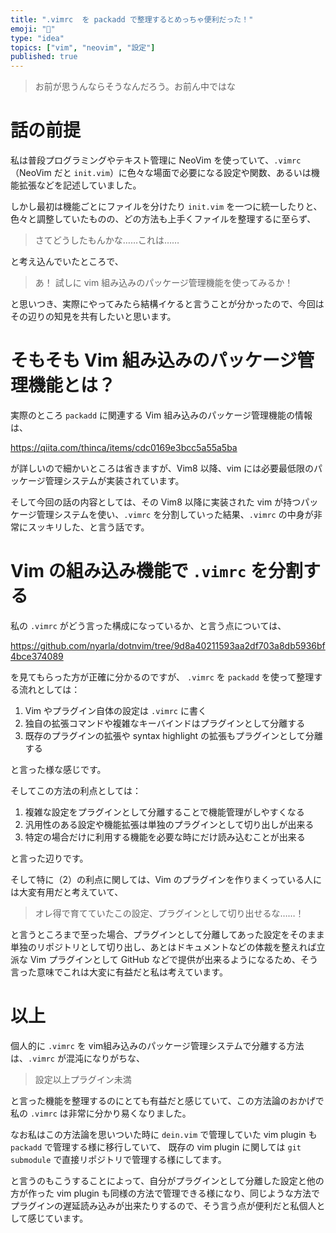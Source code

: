```yaml
---
title: ".vimrc  を packadd で整理するとめっちゃ便利だった！"
emoji: "💖"
type: "idea"
topics: ["vim", "neovim", "設定"]
published: true
---
```


> お前が思うんならそうなんだろう。お前ん中ではな

# 話の前提

私は普段プログラミングやテキスト管理に NeoVim を使っていて、`.vimrc` （NeoVim だと `init.vim`）に色々な場面で必要になる設定や関数、あるいは機能拡張などを記述していました。

しかし最初は機能ごとにファイルを分けたり `init.vim` を一つに統一したりと、色々と調整していたものの、どの方法も上手くファイルを整理するに至らず、

> さてどうしたもんかな……これは……

と考え込んでいたところで、

> あ！ 試しに vim 組み込みのパッケージ管理機能を使ってみるか！

と思いつき、実際にやってみたら結構イケると言うことが分かったので、今回はその辺りの知見を共有したいと思います。

# そもそも Vim 組み込みのパッケージ管理機能とは？

実際のところ `packadd` に関連する Vim 組み込みのパッケージ管理機能の情報は、

https://qiita.com/thinca/items/cdc0169e3bcc5a55a5ba

が詳しいので細かいところは省きますが、Vim8 以降、vim には必要最低限のパッケージ管理システムが実装されています。

そして今回の話の内容としては、その Vim8 以降に実装された vim が持つパッケージ管理システムを使い、`.vimrc` を分割していった結果、`.vimrc` の中身が非常にスッキリした、と言う話です。

# Vim の組み込み機能で `.vimrc` を分割する

私の `.vimrc` がどう言った構成になっているか、と言う点については、

https://github.com/nyarla/dotnvim/tree/9d8a40211593aa2df703a8db5936bf4bce374089

を見てもらった方が正確に分かるのですが、 `.vimrc` を `packadd` を使って整理する流れとしては：

1. Vim やプラグイン自体の設定は `.vimrc` に書く
2. 独自の拡張コマンドや複雑なキーバインドはプラグインとして分離する
3. 既存のプラグインの拡張や syntax highlight の拡張もプラグインとして分離する

と言った様な感じです。

そしてこの方法の利点としては：

1. 複雑な設定をプラグインとして分離することで機能管理がしやすくなる
2. 汎用性のある設定や機能拡張は単独のプラグインとして切り出しが出来る
3. 特定の場合だけに利用する機能を必要な時にだけ読み込むことが出来る

と言った辺りです。

そして特に（2）の利点に関しては、Vim のプラグインを作りまくっている人には大変有用だと考えていて、

> オレ得で育てていたこの設定、プラグインとして切り出せるな……！

と言うところまで至った場合、プラグインとして分離してあった設定をそのまま単独のリポジトリとして切り出し、あとはドキュメントなどの体裁を整えれば立派な Vim プラグインとして GitHub などで提供が出来るようになるため、そう言った意味でこれは大変に有益だと私は考えています。

# 以上

個人的に `.vimrc` を vim組み込みのパッケージ管理システムで分離する方法は、`.vimrc` が混沌になりがちな、

> 設定以上プラグイン未満

と言った機能を整理するのにとても有益だと感じていて、この方法論のおかげで私の `.vimrc` は非常に分かり易くなりました。

なお私はこの方法論を思いついた時に `dein.vim` で管理していた vim plugin も `packadd` で管理する様に移行していて、  既存の vim plugin に関しては `git submodule` で直接リポジトリで管理する様にしてます。

と言うのもこうすることによって、自分がプラグインとして分離した設定と他の方が作った vim plugin も同様の方法で管理できる様になり、同じような方法でプラグインの遅延読み込みが出来たりするので、そう言う点が便利だと私個人として感じています。


